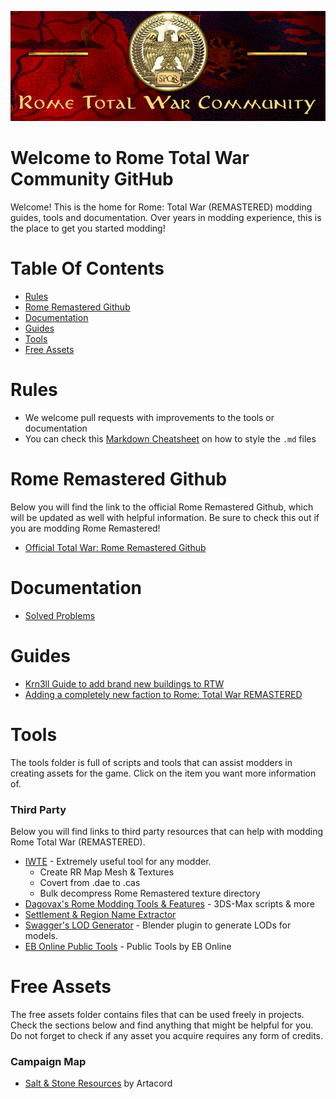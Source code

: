 ![Workshop_header_template](/Workshop_header_template.png)
# Welcome to Rome Total War Community GitHub
Welcome! This is the home for Rome: Total War (REMASTERED) modding guides, tools and documentation. Over years in modding experience, this is the place to get you started modding!

# Table Of Contents

* [Rules](#rules)
* [Rome Remastered Github](#rome-remastered-github)
* [Documentation](#documentation)
* [Guides](#guides)
* [Tools](#tools)
* [Free Assets](#free-assets)

# Rules

* We welcome pull requests with improvements to the tools or documentation
* You can check this [Markdown Cheatsheet](https://github.com/adam-p/markdown-here/wiki/Markdown-Cheatsheet) on how to style the `.md` files


# Rome Remastered Github

Below you will find the link to the official Rome Remastered Github, which will be updated as well with helpful information. Be sure to check this out if you are modding Rome Remastered!

* [Official Total War: Rome Remastered Github](https://github.com/FeralInteractive/romeremastered)

# Documentation

* [Solved Problems](/documentation/solved_problems.md)

# Guides

* [Krn3ll Guide to add brand new buildings to RTW](/guides/krn3ll_building_guide.md)
* [Adding a completely new faction to Rome: Total War REMASTERED](/guides/dagovax_new_faction_guide.md)

# Tools

The tools folder is full of scripts and tools that can assist modders in creating assets for the game. Click on the item you want more information of.

### Third Party

Below you will find links to third party resources that can help with modding Rome Total War (REMASTERED).

* [IWTE](https://wiki.twcenter.net/index.php?title=IWTE) - Extremely useful tool for any modder.
  * Create RR Map Mesh & Textures
  * Covert from .dae to .cas
  * Bulk decompress Rome Remastered texture directory
* [Dagovax's Rome Modding Tools & Features](https://github.com/Dagovax/Rome-Total-War-Tools-and-Features) - 3DS-Max scripts & more 
* [Settlement & Region Name Extractor](https://github.com/zkajo/RTW-Region-Extractor)
* [Swagger's LOD Generator](https://github.com/iamemc/LOD_Generator) - Blender plugin to generate LODs for models. 
* [EB Online Public Tools](https://gitlab.com/eb-online/tools) - Public Tools by EB Online

# Free Assets

The free assets folder contains files that can be used freely in projects. Check the sections below and find anything that might be helpful for you. Do not forget to check if any asset you acquire requires any form of credits.

### Campaign Map
* [Salt & Stone Resources](/assets/campaign_map/stonesalt.md) by Artacord